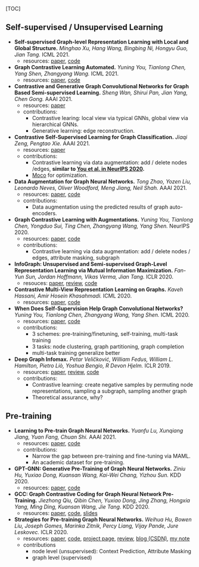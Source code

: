 [TOC]
## Self-supervised / Unsupervised Learning
- **Self-supervised Graph-level Representation Learning with Local and Global Structure.** *Minghao Xu, Hang Wang, Bingbing Ni, Hongyu Guo, Jian Tang.* ICML 2021.
  - resources: [paper](https://arxiv.org/pdf/2106.04113.pdf), [code](https://github.com/DeepGraphLearning/GraphLoG)
- **Graph Contrastive Learning Automated.** *Yuning You, Tianlong Chen, Yang Shen, Zhangyang Wang.* ICML 2021.
  - resources: [paper](https://arxiv.org/abs/2106.07594), [code](https://github.com/Shen-Lab/GraphCL_Automated)
- **Contrastive and Generative Graph Convolutional Networks for Graph Based Semi-supervised Learning.** *Sheng Wan, Shirui Pan, Jian Yang, Chen Gong.* AAAI 2021.
  - resources: [paper](https://arxiv.org/pdf/2009.07111v1)
  - contributions:
    - Contrastive learing: local view via typical GNNs, global view via hierarchical GNNs.
    - Generative learning: edge reconstruction.
- **Contrastive Self-­Supervised Learning for Graph Classification.** *Jiaqi Zeng, Pengtao Xie.* AAAI 2021.
  - resources: [paper](https://arxiv.org/pdf/2009.05923.pdf)
  - contributions:
    - Contrastive learning via data augmentation: add / delete nodes /edges, **similar to [You et al. in NeurIPS 2020](https://proceedings.neurips.cc/paper/2020/file/3fe230348e9a12c13120749e3f9fa4cd-Paper.pdf).**
    - [Moco](https://github.com/facebookresearch/moco) for optimization.
- **Data Augmentation for Graph Neural Networks.** *Tong Zhao, Yozen Liu, Leonardo Neves, Oliver Woodford, Meng Jiang, Neil Shah.* AAAI 2021.
  - resources: [paper](https://arxiv.org/pdf/2006.06830.pdf), [code](https://github.com/zhao-tong/GAug)
  - contributions:
    - Data augmentation using the predicted results of graph auto-encoders.
- **Graph Contrastive Learning with Augmentations.** *Yuning You, Tianlong Chen, Yongduo Sui, Ting Chen, Zhangyang Wang, Yang Shen.* NeurIPS 2020.
  - resources: [paper](https://proceedings.neurips.cc/paper/2020/file/3fe230348e9a12c13120749e3f9fa4cd-Paper.pdf), [code](https://github.com/Shen-Lab/GraphCL)
  - contributions:
    - Contrastive learning via data augmentation: add / delete nodes / edges, attribute masking, subgraph
- **InfoGraph: Unsupervised and Semi-supervised Graph-Level Representation Learning via Mutual Information Maximization.** *Fan-Yun Sun, Jordan Hoffmann, Vikas Verma, Jian Tang.* ICLR 2020.
  - resouces: [paper](https://openreview.net/pdf?id=r1lfF2NYvH), [review](https://openreview.net/forum?id=r1lfF2NYvH), [code](https://github.com/fanyun-sun/InfoGraph)
- **Contrastive Multi-View Representation Learning on Graphs.** *Kaveh Hassani, Amir Hosein Khasahmadi.* ICML 2020.
  - resources: [paper](http://proceedings.mlr.press/v119/hassani20a/hassani20a.pdf), [code](https://github.com/kavehhassani/mvgrl)
- **When Does Self-Supervision Help Graph Convolutional Networks?** *Yuning You, Tianlong Chen, Zhangyang Wang, Yang Shen.* ICML 2020.
  - resources: [paper](http://proceedings.mlr.press/v119/you20a/you20a.pdf), [code](https://github.com/Shen-Lab/SS-GCNs)
  - contributions:
    - 3 schemes: pre-training/finetuning, self-training, multi-task training
    - 3 tasks: node clustering, graph partitioning, graph completion
    - multi-task training generalize better
- **Deep Graph Infomax.** *Petar Veličković, William Fedus, William L. Hamilton, Pietro Liò, Yoshua Bengio, R Devon Hjelm.* ICLR 2019.
  - resources: [paper](https://openreview.net/pdf?id=rklz9iAcKQ), [review](https://openreview.net/forum?id=rklz9iAcKQ), [code](https://github.com/PetarV-/DGI)
  - contributions:
    - Contrastive learning: create negative samples by permuting node representations, sampling a subgraph, sampling another graph
    - Theoretical assurance, why?

## Pre-training
- **Learning to Pre-train Graph Neural Networks.** *Yuanfu Lu, Xunqiang Jiang, Yuan Fang, Chuan Shi.* AAAI 2021.
  - resources: [paper](https://yuanfulu.github.io/publication/AAAI-L2PGNN.pdf), [code](https://github.com/rootlu/L2P-GNN)
  - contributions:
    - Narrow the gap between pre-training and fine-tuning via MAML.
    - An academic dataset for pre-training.
- **GPT-GNN: Generative Pre-Training of Graph Neural Networks.** *Ziniu Hu, Yuxiao Dong, Kuansan Wang, Kai-Wei Chang, Yizhou Sun.* KDD 2020. 
    - resources: [paper](https://dl.acm.org/doi/pdf/10.1145/3394486.3403237), [code](https://github.com/acbull/GPT-GNN)
- **GCC: Graph Contrastive Coding for Graph Neural Network Pre-Training.** *Jiezhong Qiu, Qibin Chen, Yuxiao Dong, Jing Zhang, Hongxia Yang, Ming Ding, Kuansan Wang, Jie Tang.* KDD 2020.
  - resources: [paper](https://dl.acm.org/doi/pdf/10.1145/3394486.3403168), [code](https://github.com/THUDM/GCC), [slides](http://keg.cs.tsinghua.edu.cn/jietang/publications/GNN-Pre-train.pdf)
- **Strategies for Pre-training Graph Neural Networks.** *Weihua Hu, Bowen Liu, Joseph Gomes, Marinka Zitnik, Percy Liang, Vijay Pande, Jure Leskovec.* ICLR 2020.
  - resources: [paper](https://openreview.net/pdf?id=HJlWWJSFDH), [code](https://github.com/snap-stanford/pretrain-gnns), [project page](http://snap.stanford.edu/gnn-pretrain/), [review](https://openreview.net/forum?id=HJlWWJSFDH), [blog (CSDN)](https://blog.csdn.net/fnoi2014xtx/article/details/107066797), [my note](notes/pre-train_self-supervised/Strategies%20for%20Pre-training%20Graph%20Neural%20Networks_ICLR2020.md)
  - contributions
    - node level (unsupervised): Context Prediction, Attribute Masking
    - graph level (supervised)